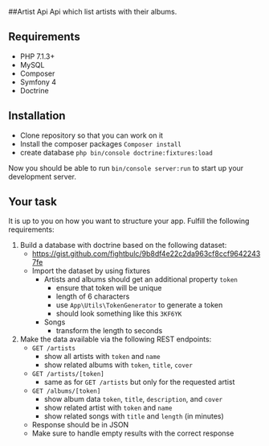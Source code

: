 ##Artist Api
Api which list artists with their albums.
## Requirements

- PHP 7.1.3+
- MySQL
- Composer 
- Symfony 4 
- Doctrine

## Installation

- Clone repository so that you can work on it 
- Install the composer packages `Composer install`
- create database `php bin/console doctrine:fixtures:load`


Now you should be able to run `bin/console server:run` to start up your development server.

## Your task

It is up to you on how you want to structure your app. Fulfill the following requirements:

1. Build a database with doctrine based on the following dataset:
    * https://gist.github.com/fightbulc/9b8df4e22c2da963cf8ccf96422437fe
    * Import the dataset by using fixtures
        * Artists and albums should get an additional property `token`
            * ensure that token will be unique
            * length of 6 characters
            * use `App\Utils\TokenGenerator` to generate a token
            * should look something like this `3KF6YK`
        * Songs
            * transform the length to seconds
2. Make the data available via the following REST endpoints:
    * `GET /artists`
        * show all artists with `token` and `name`
        * show related albums with `token`, `title`, `cover`
    * `GET /artists/[token]`
        * same as for `GET /artists` but only for the requested artist
    * `GET /albums/[token]`
        * show album data `token`, `title`, `description`, and `cover`
        * show related artist with `token` and `name`
        * show related songs with `title` and `length` (in minutes)
    * Response should be in JSON
    * Make sure to handle empty results with the correct response